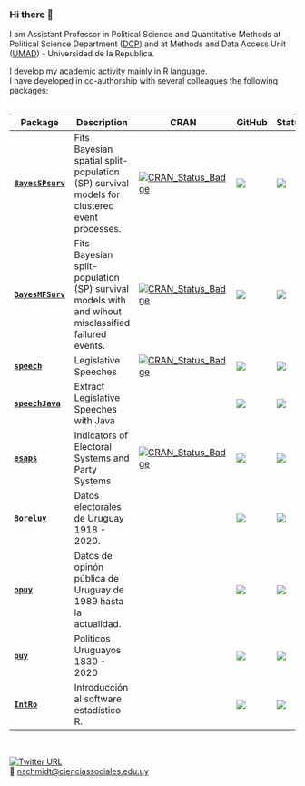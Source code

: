 ### Hi there 👋

I am Assistant Professor in Political Science and Quantitative Methods at Political Science Department ([DCP](https://cienciassociales.edu.uy/departamento-de-ciencia-politica/)) and at Methods and Data Access Unit ([UMAD](https://umad.cienciassociales.edu.uy/sistema-de-consulta-personalizado/)) - Universidad de la Republica.

I develop my academic activity mainly in R language.   
I have developed in co-authorship with several colleagues the following packages:   
<br>


| Package                                                          | Description                                                                                       | CRAN |GitHub|Status|
| -----------------------------------------------------------------| ------------------------------------------------------------------------------------------        |------|------|------|
| [**`BayesSPsurv`**](https://nicolas-schmidt.github.io/BayesSPsurv/)  | Fits Bayesian spatial split-population (SP) survival models for clustered event processes.        |[![CRAN\_Status\_Badge](https://www.r-pkg.org/badges/version/BayesSPsurv)](https://cran.r-project.org/package=BayesSPsurv)      |[![](https://img.shields.io/badge/devel%20version-0.1.4-orange.svg)]()      |[![](https://www.repostatus.org/badges/latest/active.svg)]()      |
| [**`BayesMFSurv`**](https://github.com/Nicolas-Schmidt/BayesMFSurv)  | Fits Bayesian split-population (SP) survival models with and wihout misclassified failured events.|[![CRAN\_Status\_Badge](https://www.r-pkg.org/badges/version/BayesMFSurv)](https://cran.r-project.org/package=BayesMFSurv)      |[![](https://img.shields.io/badge/devel%20version-0.2.0-orange.svg)]()      |[![](https://www.repostatus.org/badges/latest/active.svg)]()      |
| [**`speech`**](https://nicolas-schmidt.github.io/speech/)            | Legislative Speeches                                                                              |[![CRAN\_Status\_Badge](https://www.r-pkg.org/badges/version/speech)](https://cran.r-project.org/package=speech)                |[![](https://img.shields.io/badge/devel%20version-0.1.5-orange.svg)]()      |[![](https://www.repostatus.org/badges/latest/active.svg)]()      |
| [**`speechJava`**](https://github.com/Nicolas-Schmidt/speechJava)    | Extract Legislative Speeches with Java                                                            |                                                                                                                                |[![](https://img.shields.io/badge/devel%20version-0.1.3-orange.svg)]()      |[![](https://www.repostatus.org/badges/latest/abandoned.svg)]()   |                                     
| [**`esaps`**](https://nicolas-schmidt.github.io/esaps/index.html)    | Indicators of Electoral Systems and Party Systems                                                 |[![CRAN\_Status\_Badge](https://www.r-pkg.org/badges/version/esaps)](https://cran.r-project.org/package=esaps)                 |[![](https://img.shields.io/badge/devel%20version-0.2.2-orange.svg)]()      |[![](https://www.repostatus.org/badges/latest/active.svg)]()      |
| [**`Boreluy`**](https://nicolas-schmidt.github.io/Boreluy/)          | Datos electorales de Uruguay 1918 - 2020.                                                         |      |[![](https://img.shields.io/badge/devel%20version-0.1.7-orange.svg)]()                                                   |[![](https://www.repostatus.org/badges/latest/active.svg)]()      |
| [**`opuy`**](https://nicolas-schmidt.github.io/opuy/)                | Datos de opinón pública de Uruguay de 1989 hasta la actualidad.                                   |      |[![](https://img.shields.io/badge/devel%20version-0.1.001-orange.svg)]()                                                 |[![](https://www.repostatus.org/badges/latest/active.svg)]()      |
| [**`puy`**](https://nicolas-schmidt.github.io/puy/)                  | Politicos Uruguayos 1830 - 2020                                                                   |      |[![](https://img.shields.io/badge/devel%20version-0.1.0-orange.svg)]()                                                   |[![](https://www.repostatus.org/badges/latest/active.svg)]()      |
| [**`IntRo`**](https://nicolas-schmidt.github.io/IntRo//index.html)   | Introducción al software estadístico R.                                                           |      |[![](https://img.shields.io/badge/devel%20version-1.5.2-orange.svg)]()                                                   |[![](https://www.repostatus.org/badges/latest/active.svg)]()      |



<br>


[![Twitter URL](https://img.shields.io/twitter/url/https/twitter.com/nicosch14.svg?style=social&label=%20%40nicosch14)](https://twitter.com/nicosch14)   
📧 nschmidt@cienciassociales.edu.uy



